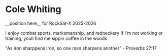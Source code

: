 # Cole Whiting

\_\_position here\_\_ for RockSat-X 2025-2026

I enjoy combat sports, marksmanship, and redneckery
If I'm not working or training, youll find me sippin coffee in the woods

"As iron sharppens iron, so one man sharpens another" - Proverbs 27:17